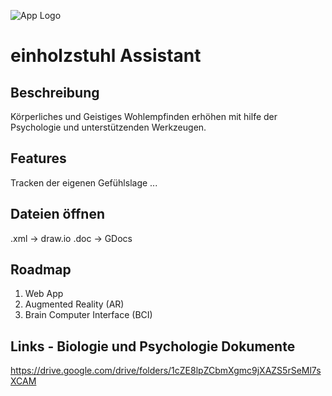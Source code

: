 ![App Logo](https://i.imgur.com/x0jOGfK.png)

# einholzstuhl Assistant

## Beschreibung
Körperliches und Geistiges Wohlempfinden erhöhen mit hilfe der Psychologie und unterstützenden Werkzeugen.

## Features
Tracken der eigenen Gefühlslage
...

## Dateien öffnen
.xml -> draw.io
.doc -> GDocs

## Roadmap
1. Web App
2. Augmented Reality (AR)
3. Brain Computer Interface (BCI)

## Links - Biologie und Psychologie Dokumente
https://drive.google.com/drive/folders/1cZE8lpZCbmXgmc9jXAZS5rSeMl7sXCAM
